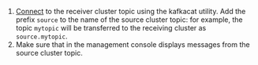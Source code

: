 1. [Connect](../../managed-kafka/operations/connect.md) to the receiver cluster topic using the kafkacat utility. Add the prefix `source` to the name of the source cluster topic: for example, the topic `mytopic` will be transferred to the receiving cluster as `source.mytopic`.
1. Make sure that in the management console displays messages from the source cluster topic.